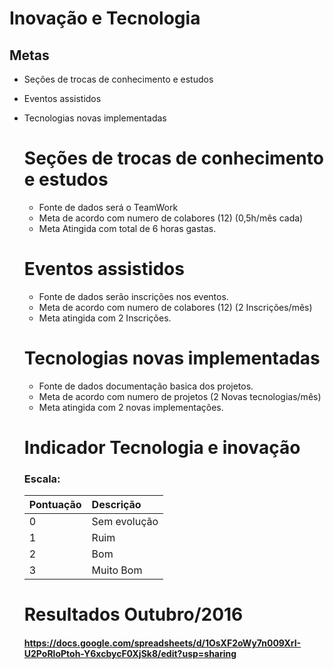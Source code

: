 ﻿# Inovação e Tecnologia

## Metas
 * Seções de trocas de conhecimento e estudos
 * Eventos assistidos
 * Tecnologias novas implementadas
    # Seções de trocas de conhecimento e estudos
      * Fonte de dados será o TeamWork
      * Meta de acordo com numero de colabores (12) (0,5h/mês cada)
      * Meta Atingida com total de 6 horas gastas.
    # Eventos assistidos
      * Fonte de dados serão inscrições nos eventos.
      * Meta de acordo com numero de colabores (12) (2 Inscrições/mês)
      * Meta atingida com 2 Inscrições.
    # Tecnologias novas implementadas
      * Fonte de dados documentação basica dos projetos.
      * Meta de acordo com numero de projetos (2 Novas tecnologias/mês)
      * Meta atingida com 2 novas implementações.

    # Indicador Tecnologia e inovação
    ### Escala:
    Pontuação  | Descrição
    :---------- |:----------
    0  | Sem evolução
    1  | Ruim
    2  | Bom
    3  | Muito Bom

    # Resultados Outubro/2016
    #### https://docs.google.com/spreadsheets/d/1OsXF2oWy7n009XrI-U2PoRloPtoh-Y6xcbycF0XjSk8/edit?usp=sharing
